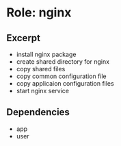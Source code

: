 Role: nginx
===========

Excerpt
-------

- install nginx package
- create shared directory for nginx
- copy shared files
- copy common configuration file
- copy applicaion configuration files
- start nginx service


Dependencies
------------

- app
- user

